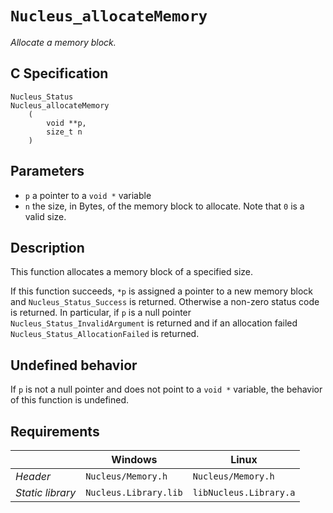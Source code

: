 # `Nucleus_allocateMemory`
*Allocate a memory block.*

## C Specification
```
Nucleus_Status
Nucleus_allocateMemory
    (
        void **p,
        size_t n
    )
```

## Parameters
- `p` a pointer to a `void *` variable
- `n` the size, in Bytes, of the memory block to allocate. Note that `0` is a valid size.

## Description
This function allocates a memory block of a specified size.

If this function succeeds, `*p` is assigned a pointer to a new memory block and `Nucleus_Status_Success` is returned.
Otherwise a non-zero status code is returned. In particular, if `p` is a null pointer `Nucleus_Status_InvalidArgument` is returned and if an allocation failed `Nucleus_Status_AllocationFailed` is returned.

## Undefined behavior
If `p` is not a null pointer and does not point to a `void *` variable, the behavior of this function is undefined.

## Requirements

|                      | Windows                  | Linux                     |
|----------------------|--------------------------|---------------------------|
| *Header*             | `Nucleus/Memory.h`       | `Nucleus/Memory.h`        |
| *Static library*     | `Nucleus.Library.lib`    | `libNucleus.Library.a`    |
